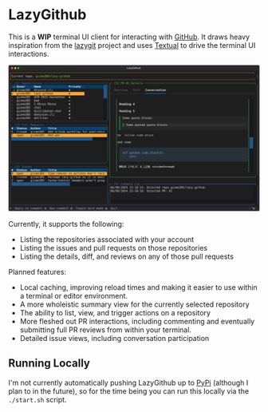 # LazyGithub

This is a **WIP** terminal UI client for interacting with [GitHub](https://github.com). It draws heavy
inspiration from the [lazygit](https://github.com/jesseduffield/lazygit) project and uses
[Textual](https://textual.textualize.io/) to drive the terminal UI interactions.


![Example screenshot](./images/lazy-github-conversation-ui.svg)


Currently, it supports the following:


- Listing the repositories associated with your account 
- Listing the issues and pull requests on those repositories
- Listing the details, diff, and reviews on any of those pull requests

Planned features:
- Local caching, improving reload times and making it easier to use within a terminal or editor
  environment.
- A more wholeistic summary view for the currently selected repository
- The ability to list, view, and trigger actions on a repository
- More fleshed out PR interactions, including commenting and eventually submitting full PR reviews
  from within your terminal.
- Detailed issue views, including conversation participation


## Running Locally

I'm not currently automatically pushing LazyGithub up to [PyPi](https://pypi.org/) (although I plan
to in the future), so for the time being you can run this locally via the `./start.sh` script.
